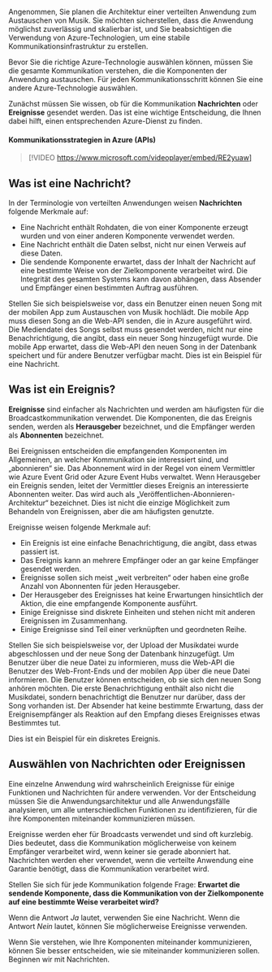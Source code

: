 Angenommen, Sie planen die Architektur einer verteilten Anwendung zum Austauschen von Musik. Sie möchten sicherstellen, dass die Anwendung möglichst zuverlässig und skalierbar ist, und Sie beabsichtigen die Verwendung von Azure-Technologien, um eine stabile Kommunikationsinfrastruktur zu erstellen.

Bevor Sie die richtige Azure-Technologie auswählen können, müssen Sie die gesamte Kommunikation verstehen, die die Komponenten der Anwendung austauschen. Für jeden Kommunikationsschritt können Sie eine andere Azure-Technologie auswählen.

Zunächst müssen Sie wissen, ob für die Kommunikation **Nachrichten** oder **Ereignisse** gesendet werden. Das ist eine wichtige Entscheidung, die Ihnen dabei hilft, einen entsprechenden Azure-Dienst zu finden.

#### <a name="communication-strategies-in-azure-apis"></a>Kommunikationsstrategien in Azure (APIs)

> [!VIDEO https://www.microsoft.com/videoplayer/embed/RE2yuaw]

## <a name="what-is-a-message"></a>Was ist eine Nachricht?
In der Terminologie von verteilten Anwendungen weisen **Nachrichten** folgende Merkmale auf:

- Eine Nachricht enthält Rohdaten, die von einer Komponente erzeugt wurden und von einer anderen Komponente verwendet werden.
- Eine Nachricht enthält die Daten selbst, nicht nur einen Verweis auf diese Daten.
- Die sendende Komponente erwartet, dass der Inhalt der Nachricht auf eine bestimmte Weise von der Zielkomponente verarbeitet wird. Die Integrität des gesamten Systems kann davon abhängen, dass Absender und Empfänger einen bestimmten Auftrag ausführen.

Stellen Sie sich beispielsweise vor, dass ein Benutzer einen neuen Song mit der mobilen App zum Austauschen von Musik hochlädt. Die mobile App muss diesen Song an die Web-API senden, die in Azure ausgeführt wird. Die Mediendatei des Songs selbst muss gesendet werden, nicht nur eine Benachrichtigung, die angibt, dass ein neuer Song hinzugefügt wurde. Die mobile App erwartet, dass die Web-API den neuen Song in der Datenbank speichert und für andere Benutzer verfügbar macht. Dies ist ein Beispiel für eine Nachricht.

## <a name="what-is-an-event"></a>Was ist ein Ereignis?

**Ereignisse** sind einfacher als Nachrichten und werden am häufigsten für die Broadcastkommunikation verwendet. Die Komponenten, die das Ereignis senden, werden als **Herausgeber** bezeichnet, und die Empfänger werden als **Abonnenten** bezeichnet.

Bei Ereignissen entscheiden die empfangenden Komponenten im Allgemeinen, an welcher Kommunikation sie interessiert sind, und „abonnieren“ sie. Das Abonnement wird in der Regel von einem Vermittler wie Azure Event Grid oder Azure Event Hubs verwaltet. Wenn Herausgeber ein Ereignis senden, leitet der Vermittler dieses Ereignis an interessierte Abonnenten weiter. Das wird auch als „Veröffentlichen-Abonnieren-Architektur“ bezeichnet. Dies ist nicht die einzige Möglichkeit zum Behandeln von Ereignissen, aber die am häufigsten genutzte.

Ereignisse weisen folgende Merkmale auf:

- Ein Ereignis ist eine einfache Benachrichtigung, die angibt, dass etwas passiert ist.
- Das Ereignis kann an mehrere Empfänger oder an gar keine Empfänger gesendet werden.
- Ereignisse sollen sich meist „weit verbreiten“ oder haben eine große Anzahl von Abonnenten für jeden Herausgeber.
- Der Herausgeber des Ereignisses hat keine Erwartungen hinsichtlich der Aktion, die eine empfangende Komponente ausführt.
- Einige Ereignisse sind diskrete Einheiten und stehen nicht mit anderen Ereignissen im Zusammenhang. 
- Einige Ereignisse sind Teil einer verknüpften und geordneten Reihe.  

Stellen Sie sich beispielsweise vor, der Upload der Musikdatei wurde abgeschlossen und der neue Song der Datenbank hinzugefügt. Um Benutzer über die neue Datei zu informieren, muss die Web-API die Benutzer des Web-Front-Ends und der mobilen App über die neue Datei informieren. Die Benutzer können entscheiden, ob sie sich den neuen Song anhören möchten. Die erste Benachrichtigung enthält also nicht die Musikdatei, sondern benachrichtigt die Benutzer nur darüber, dass der Song vorhanden ist. Der Absender hat keine bestimmte Erwartung, dass der Ereignisempfänger als Reaktion auf den Empfang dieses Ereignisses etwas Bestimmtes tut.

Dies ist ein Beispiel für ein diskretes Ereignis.

## <a name="how-to-choose-messages-or-events"></a>Auswählen von Nachrichten oder Ereignissen

Eine einzelne Anwendung wird wahrscheinlich Ereignisse für einige Funktionen und Nachrichten für andere verwenden. Vor der Entscheidung müssen Sie die Anwendungsarchitektur und alle Anwendungsfälle analysieren, um alle unterschiedlichen Funktionen zu identifizieren, für die ihre Komponenten miteinander kommunizieren müssen.

Ereignisse werden eher für Broadcasts verwendet und sind oft kurzlebig. Dies bedeutet, dass die Kommunikation möglicherweise von keinem Empfänger verarbeitet wird, wenn keiner sie gerade abonniert hat. Nachrichten werden eher verwendet, wenn die verteilte Anwendung eine Garantie benötigt, dass die Kommunikation verarbeitet wird.

Stellen Sie sich für jede Kommunikation folgende Frage: **Erwartet die sendende Komponente, dass die Kommunikation von der Zielkomponente auf eine bestimmte Weise verarbeitet wird?**

Wenn die Antwort _Ja_ lautet, verwenden Sie eine Nachricht. Wenn die Antwort _Nein_ lautet, können Sie möglicherweise Ereignisse verwenden.

Wenn Sie verstehen, wie Ihre Komponenten miteinander kommunizieren, können Sie besser entscheiden, wie sie miteinander kommunizieren sollen. Beginnen wir mit Nachrichten.